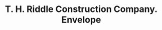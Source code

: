 ---
doi: 10.7916/D8HX2QPD
date_other: '1901'
date_other_textual: '1901'
form: printed ephemera
genre:
- Envelopes
name:
- T. H. Riddle Construction Company
object_in_context_url: https://biggert.cul.columbia.edu/items/view/ave_biggert_00808
subject_hierarchical_geographic:
- New Brunswick, New Jersey, United States
subject_name:
- T. H. Riddle Construction Company
title: T. H. Riddle Construction Company. Envelope
sort_title: T. H. Riddle Construction Company. Envelope
call_number: ave_biggert_00808
coordinates:
- 40.486678,-74.444414
pid: ave_biggert_00808
identifiers: ave_biggert_00808
thumbnail: https://derivativo-3.library.columbia.edu/iiif/2/ldpd:345346/full/!256,256/0/native.jpg
permalink: /biggert/ave_biggert_00808/
layout: iiif-image-page
---